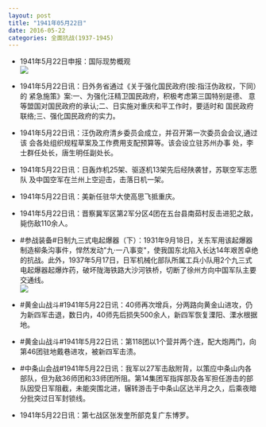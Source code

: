 ```yaml
---
layout: post
title: "1941年05月22日"
date: 2016-05-22
categories: 全面抗战(1937-1945)
---
```


<meta name="referrer" content="no-referrer" />

- 1941年5月22日申报：国际现势概观 <br/><img src="https://ww2.sinaimg.cn/large/aca367d8jw1f44k4rjgedj20o60xpdyo.jpg" />

- 1941年5月22日讯：日外务省通过《关于强化国民政府(按:指汪伪政权，下同）的 紧急施策》案:一、为强化汪精卫国民政府，积极考虑第三国特别是德、 意等盟国对国民政府的承认;二、日实施对重庆和平工作时，要适时和 国民政府联络;三、强化国民政府的实力。 

- 1941年5月22日讯：汪伪政府清乡委员会成立，并召开第一次委员会会议,通过该 会各处组织规程草案及工作费用支配预算等。该会设立驻苏州办事 处，李士群任处长，唐生明任副处长。 

- 1941年5月22日讯：日轰炸机25架、驱逐机13架先后经陕袭甘，苏联空军志愿队 及中国空军在兰州上空迎击，击落日机一架。 

- 1941年5月22日讯：美新任驻华大使高思飞抵重庆。 

- 1941年5月22日讯：晋察冀军区第2军分区4团在五台县南茹村反击进犯之敌，毙伤敌110余人。 

- #参战装备#日制九三式电起爆器（下）：1931年9月18日，关东军用该起爆器制造柳条沟事件，悍然发动"九·一八事变"，使我国东北陷入长达14年艰苦卓绝的抗战。此外，1937年5月17日，日军机械化部队所属工兵小队用2个九三式电起爆器起爆炸药，破坏陇海铁路大沙河铁桥，切断了徐州方向中国军队主要交通线。 <br/><img src="https://ww4.sinaimg.cn/large/aca367d8jw1f43xl03yuyj20dm0zbn40.jpg" />

- #黄金山战斗#1941年5月22日讯：40师再次增兵，分两路向黄金山进攻，仍为新四军击退，数日内，40师先后损失500余人，新四军恢复溧阳、溧水根据地。 

- #黄金山战斗#1941年5月22日讯：第118团以1个营并两个连，配大炮两门，向第46团驻地戴巷进攻，被新四军击溃。 

- #中条山会战#1941年5月22日讯：我军以27军击敌附背，以策应中条山内各部队，但为敌36师团和33师团所阻。第14集团军指挥部及各军担任游击的部队因受日军阻截，未能突围北进，辗转游击于中条山区达半月之久，后乘夜暗分批突过日军封锁线。 

- 1941年5月22日讯：第七战区张发奎所部克复广东博罗。 

